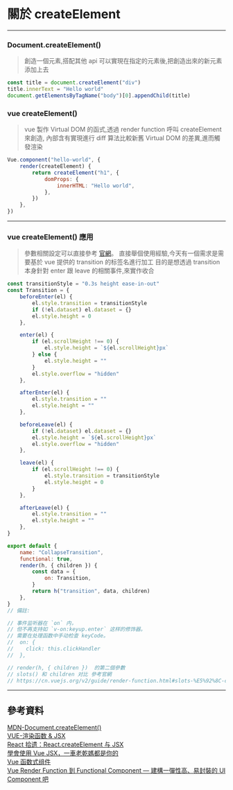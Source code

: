 # 關於 createElement

---

### Document.createElement()

> 創造一個元素,搭配其他 api 可以實現在指定的元素後,把創造出來的新元素添加上去

```js
const title = document.createElement("div")
title.innerText = "Hello world"
document.getElementsByTagName("body")[0].appendChild(title)
```

### vue createElement()

> vue 製作 Virtual DOM 的函式,透過 render function 呼叫 createElement 來創造,
> 內部含有實現進行 diff 算法比較新舊 Virtual DOM 的差異,進而觸發渲染

```js
Vue.component("hello-world", {
    render(createElement) {
        return createElement("h1", {
            domProps: {
                innerHTML: "Hello world",
            },
        })
    },
})
```

---

### vue createElement() 應用

> 參數相關設定可以直接參考 [官網](https://cn.vuejs.org/v2/guide/render-function.html#createElement-%E5%8F%82%E6%95%B0)。
> 直接舉個使用經驗,今天有一個需求是需要基於 vue 提供的 transition 的标签名進行加工
> 目的是想透過 transition 本身針對 enter 跟 leave 的相關事件,來實作收合

```js
const transitionStyle = "0.3s height ease-in-out"
const Transition = {
    beforeEnter(el) {
        el.style.transition = transitionStyle
        if (!el.dataset) el.dataset = {}
        el.style.height = 0
    },

    enter(el) {
        if (el.scrollHeight !== 0) {
            el.style.height = `${el.scrollHeight}px`
        } else {
            el.style.height = ""
        }
        el.style.overflow = "hidden"
    },

    afterEnter(el) {
        el.style.transition = ""
        el.style.height = ""
    },

    beforeLeave(el) {
        if (!el.dataset) el.dataset = {}
        el.style.height = `${el.scrollHeight}px`
        el.style.overflow = "hidden"
    },

    leave(el) {
        if (el.scrollHeight !== 0) {
            el.style.transition = transitionStyle
            el.style.height = 0
        }
    },

    afterLeave(el) {
        el.style.transition = ""
        el.style.height = ""
    },
}

export default {
    name: "CollapseTransition",
    functional: true,
    render(h, { children }) {
        const data = {
            on: Transition,
        }
        return h("transition", data, children)
    },
}
// 備註:

// 事件监听器在 `on` 内，
// 但不再支持如 `v-on:keyup.enter` 这样的修饰器。
// 需要在处理函数中手动检查 keyCode。
//  on: {
//    click: this.clickHandler
//  },

// render(h, { children })  的第二個參數
// slots() 和 children 对比 參考官網
// https://cn.vuejs.org/v2/guide/render-function.html#slots-%E5%92%8C-children-%E5%AF%B9%E6%AF%94
```

---

## 參考資料

[MDN-Document.createElement()](https://developer.mozilla.org/zh-TW/docs/Web/API/Document/createElement)<br>
[VUE-渲染函数 & JSX](https://cn.vuejs.org/v2/guide/render-function.html)<br>
[React 拾遗：React.createElement 与 JSX](https://www.jianshu.com/p/42a3ec621e94)<br>
[學會使用 Vue JSX，一車老乾媽都是你的](https://www.mdeditor.tw/pl/pZdO/zh-tw)<br>
[Vue 函数式组件](https://juejin.cn/post/6867458052036624392)<br>
[Vue Render Function 到 Functional Component — 建構一彈性高、易封裝的 UI Component 吧](https://medium.com/@leo36094/vue-render-function-%E5%BB%BA%E6%A7%8B%E4%B8%80%E5%BD%88%E6%80%A7%E9%AB%98-%E6%98%93%E5%B0%81%E8%A3%9D%E7%9A%84%E7%9A%84-component-%E5%90%A7-bdb2bdee46f1)<br>
